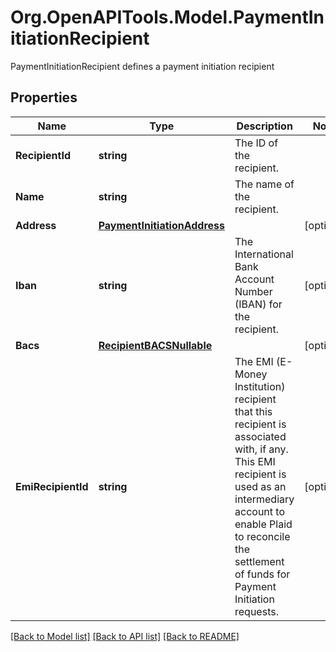 # Org.OpenAPITools.Model.PaymentInitiationRecipient
PaymentInitiationRecipient defines a payment initiation recipient

## Properties

Name | Type | Description | Notes
------------ | ------------- | ------------- | -------------
**RecipientId** | **string** | The ID of the recipient. | 
**Name** | **string** | The name of the recipient. | 
**Address** | [**PaymentInitiationAddress**](PaymentInitiationAddress.md) |  | [optional] 
**Iban** | **string** | The International Bank Account Number (IBAN) for the recipient. | [optional] 
**Bacs** | [**RecipientBACSNullable**](RecipientBACSNullable.md) |  | [optional] 
**EmiRecipientId** | **string** | The EMI (E-Money Institution) recipient that this recipient is associated with, if any. This EMI recipient is used as an intermediary account to enable Plaid to reconcile the settlement of funds for Payment Initiation requests. | [optional] 

[[Back to Model list]](../README.md#documentation-for-models) [[Back to API list]](../README.md#documentation-for-api-endpoints) [[Back to README]](../README.md)

